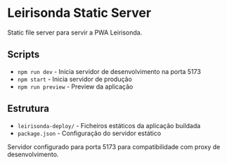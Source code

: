 # Leirisonda Static Server

Static file server para servir a PWA Leirisonda.

## Scripts

- `npm run dev` - Inicia servidor de desenvolvimento na porta 5173
- `npm start` - Inicia servidor de produção
- `npm run preview` - Preview da aplicação

## Estrutura

- `leirisonda-deploy/` - Ficheiros estáticos da aplicação buildada
- `package.json` - Configuração do servidor estático

Servidor configurado para porta 5173 para compatibilidade com proxy de desenvolvimento.

